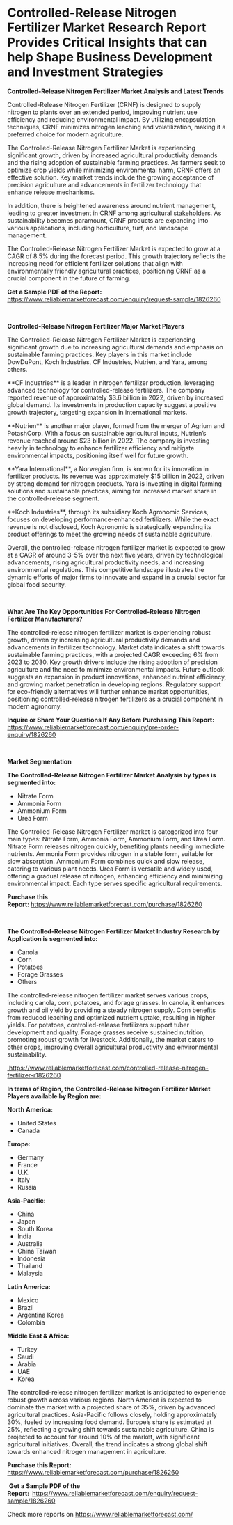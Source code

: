 <p><h1>Controlled-Release Nitrogen Fertilizer Market Research Report Provides Critical Insights that can help Shape Business Development and Investment Strategies</h1></p><p><strong>Controlled-Release Nitrogen Fertilizer Market Analysis and Latest Trends</strong></p>
<p><p>Controlled-Release Nitrogen Fertilizer (CRNF) is designed to supply nitrogen to plants over an extended period, improving nutrient use efficiency and reducing environmental impact. By utilizing encapsulation techniques, CRNF minimizes nitrogen leaching and volatilization, making it a preferred choice for modern agriculture.</p><p>The Controlled-Release Nitrogen Fertilizer Market is experiencing significant growth, driven by increased agricultural productivity demands and the rising adoption of sustainable farming practices. As farmers seek to optimize crop yields while minimizing environmental harm, CRNF offers an effective solution. Key market trends include the growing acceptance of precision agriculture and advancements in fertilizer technology that enhance release mechanisms.</p><p>In addition, there is heightened awareness around nutrient management, leading to greater investment in CRNF among agricultural stakeholders. As sustainability becomes paramount, CRNF products are expanding into various applications, including horticulture, turf, and landscape management.</p><p>The Controlled-Release Nitrogen Fertilizer Market is expected to grow at a CAGR of 8.5% during the forecast period. This growth trajectory reflects the increasing need for efficient fertilizer solutions that align with environmentally friendly agricultural practices, positioning CRNF as a crucial component in the future of farming.</p></p>
<p><strong>Get a Sample PDF of the Report:&nbsp;</strong> <a href="https://www.reliablemarketforecast.com/enquiry/request-sample/1826260?utm_campaign=2929&utm_medium=2&utm_source=Github&utm_content=ia&utm_term=30032025&utm_id=controlled-release-nitrogen-fertilizer">https://www.reliablemarketforecast.com/enquiry/request-sample/1826260</a></p>
<p>&nbsp;</p>
<p><strong>Controlled-Release Nitrogen Fertilizer Major Market Players</strong></p>
<p><p>The Controlled-Release Nitrogen Fertilizer Market is experiencing significant growth due to increasing agricultural demands and emphasis on sustainable farming practices. Key players in this market include DowDuPont, Koch Industries, CF Industries, Nutrien, and Yara, among others.</p><p>**CF Industries** is a leader in nitrogen fertilizer production, leveraging advanced technology for controlled-release fertilizers. The company reported revenue of approximately $3.6 billion in 2022, driven by increased global demand. Its investments in production capacity suggest a positive growth trajectory, targeting expansion in international markets.</p><p>**Nutrien** is another major player, formed from the merger of Agrium and PotashCorp. With a focus on sustainable agricultural inputs, Nutrien’s revenue reached around $23 billion in 2022. The company is investing heavily in technology to enhance fertilizer efficiency and mitigate environmental impacts, positioning itself well for future growth.</p><p>**Yara International**, a Norwegian firm, is known for its innovation in fertilizer products. Its revenue was approximately $15 billion in 2022, driven by strong demand for nitrogen products. Yara is investing in digital farming solutions and sustainable practices, aiming for increased market share in the controlled-release segment.</p><p>**Koch Industries**, through its subsidiary Koch Agronomic Services, focuses on developing performance-enhanced fertilizers. While the exact revenue is not disclosed, Koch Agronomic is strategically expanding its product offerings to meet the growing needs of sustainable agriculture.</p><p>Overall, the controlled-release nitrogen fertilizer market is expected to grow at a CAGR of around 3-5% over the next five years, driven by technological advancements, rising agricultural productivity needs, and increasing environmental regulations. This competitive landscape illustrates the dynamic efforts of major firms to innovate and expand in a crucial sector for global food security.</p></p>
<p>&nbsp;</p>
<p><strong>What Are The Key Opportunities For Controlled-Release Nitrogen Fertilizer Manufacturers?</strong></p>
<p><p>The controlled-release nitrogen fertilizer market is experiencing robust growth, driven by increasing agricultural productivity demands and advancements in fertilizer technology. Market data indicates a shift towards sustainable farming practices, with a projected CAGR exceeding 6% from 2023 to 2030. Key growth drivers include the rising adoption of precision agriculture and the need to minimize environmental impacts. Future outlook suggests an expansion in product innovations, enhanced nutrient efficiency, and growing market penetration in developing regions. Regulatory support for eco-friendly alternatives will further enhance market opportunities, positioning controlled-release nitrogen fertilizers as a crucial component in modern agronomy.</p></p>
<p><strong>Inquire or Share Your Questions If Any Before Purchasing This Report:</strong> <a href="https://www.reliablemarketforecast.com/enquiry/pre-order-enquiry/1826260?utm_campaign=2929&utm_medium=2&utm_source=Github&utm_content=ia&utm_term=30032025&utm_id=controlled-release-nitrogen-fertilizer">https://www.reliablemarketforecast.com/enquiry/pre-order-enquiry/1826260</a></p>
<p>&nbsp;</p>
<p><strong>Market Segmentation</strong></p>
<p><strong>The Controlled-Release Nitrogen Fertilizer Market Analysis by types is segmented into:</strong></p>
<p><ul><li>Nitrate Form</li><li>Ammonia Form</li><li>Ammonium Form</li><li>Urea Form</li></ul></p>
<p><p>The Controlled-Release Nitrogen Fertilizer market is categorized into four main types: Nitrate Form, Ammonia Form, Ammonium Form, and Urea Form. Nitrate Form releases nitrogen quickly, benefiting plants needing immediate nutrients. Ammonia Form provides nitrogen in a stable form, suitable for slow absorption. Ammonium Form combines quick and slow release, catering to various plant needs. Urea Form is versatile and widely used, offering a gradual release of nitrogen, enhancing efficiency and minimizing environmental impact. Each type serves specific agricultural requirements.</p></p>
<p><strong>Purchase this Report:&nbsp;</strong><a href="https://www.reliablemarketforecast.com/purchase/1826260?utm_campaign=2929&utm_medium=2&utm_source=Github&utm_content=ia&utm_term=30032025&utm_id=controlled-release-nitrogen-fertilizer">https://www.reliablemarketforecast.com/purchase/1826260</a></p>
<p>&nbsp;</p>
<p><strong>The Controlled-Release Nitrogen Fertilizer Market Industry Research by Application is segmented into:</strong></p>
<p><ul><li>Canola</li><li>Corn</li><li>Potatoes</li><li>Forage Grasses</li><li>Others</li></ul></p>
<p><p>The controlled-release nitrogen fertilizer market serves various crops, including canola, corn, potatoes, and forage grasses. In canola, it enhances growth and oil yield by providing a steady nitrogen supply. Corn benefits from reduced leaching and optimized nutrient uptake, resulting in higher yields. For potatoes, controlled-release fertilizers support tuber development and quality. Forage grasses receive sustained nutrition, promoting robust growth for livestock. Additionally, the market caters to other crops, improving overall agricultural productivity and environmental sustainability.</p></p>
<p><a href="https://www.reliablemarketforecast.com/controlled-release-nitrogen-fertilizer-r1826260?utm_campaign=2929&utm_medium=2&utm_source=Github&utm_content=ia&utm_term=30032025&utm_id=controlled-release-nitrogen-fertilizer">&nbsp;https://www.reliablemarketforecast.com/controlled-release-nitrogen-fertilizer-r1826260</a></p>
<p><strong>In terms of Region, the Controlled-Release Nitrogen Fertilizer Market Players available by Region are:</strong></p>
<p>
    <p> <strong> North America: </strong>
        <ul>
            <li>United States</li>
            <li>Canada</li>
        </ul>
        </p> 
    <p> <strong> Europe: </strong>
        <ul>
            <li>Germany</li>
            <li>France</li>
            <li>U.K.</li>
            <li>Italy</li>
            <li>Russia</li>
        </ul>
        </p> 
    <p> <strong> Asia-Pacific: </strong>
        <ul>
            <li>China</li>
            <li>Japan</li>
            <li>South Korea</li>
            <li>India</li>
            <li>Australia</li>
            <li>China Taiwan</li>
            <li>Indonesia</li>
            <li>Thailand</li>
            <li>Malaysia</li>
        </ul>
        </p> 
    <p> <strong> Latin America: </strong>
        <ul>
            <li>Mexico</li>
            <li>Brazil</li>
            <li>Argentina Korea</li>
            <li>Colombia</li>
        </ul>
        </p> 
    <p> <strong> Middle East & Africa: </strong>
        <ul>
            <li>Turkey</li>
            <li>Saudi</li>
            <li>Arabia</li>
            <li>UAE</li>
            <li>Korea</li>
        </ul>
    </p>
    </p>
<p><p>The controlled-release nitrogen fertilizer market is anticipated to experience robust growth across various regions. North America is expected to dominate the market with a projected share of 35%, driven by advanced agricultural practices. Asia-Pacific follows closely, holding approximately 30%, fueled by increasing food demand. Europe’s share is estimated at 25%, reflecting a growing shift towards sustainable agriculture. China is projected to account for around 10% of the market, with significant agricultural initiatives. Overall, the trend indicates a strong global shift towards enhanced nitrogen management in agriculture.</p></p>
<p><strong>Purchase this Report: </strong><a href="https://www.reliablemarketforecast.com/purchase/1826260?utm_campaign=2929&utm_medium=2&utm_source=Github&utm_content=ia&utm_term=30032025&utm_id=controlled-release-nitrogen-fertilizer">https://www.reliablemarketforecast.com/purchase/1826260</a></p>
<p>&nbsp;<strong>Get a Sample PDF of the Report:&nbsp;&nbsp;</strong><a href="https://www.reliablemarketforecast.com/enquiry/request-sample/1826260?utm_campaign=2929&utm_medium=2&utm_source=Github&utm_content=ia&utm_term=30032025&utm_id=controlled-release-nitrogen-fertilizer">https://www.reliablemarketforecast.com/enquiry/request-sample/1826260</a></p>
<p><strong></strong></p>
<p>Check more reports on <a href="https://www.reliablemarketforecast.com/?utm_campaign=2929&utm_medium=2&utm_source=Github&utm_content=ia&utm_term=30032025&utm_id=controlled-release-nitrogen-fertilizer">https://www.reliablemarketforecast.com/</a></p>